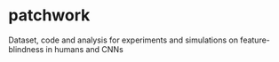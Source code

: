 # patchwork
Dataset, code and analysis for experiments and simulations on feature-blindness in humans and CNNs
